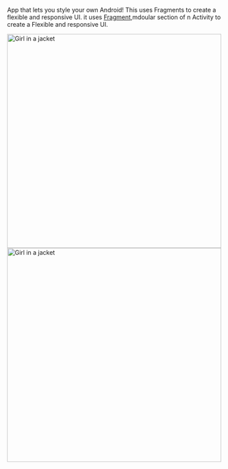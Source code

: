 App that lets you style your own Android! This uses Fragments to create a flexible and responsive UI.
it uses <a href="https://developer.android.com/guide/fragments">Fragment</a>,mdoular section of n Activity to create a Flexible and responsive UI.


<!-- ![1635565586603](https://user-images.githubusercontent.com/76480203/139519241-43ce84fb-14b6-479a-9cc9-a0a7661f498f.jpg) -->

<div class="row">
  <div class="column">
    <img src="https://user-images.githubusercontent.com/76480203/139519241-43ce84fb-14b6-479a-9cc9-a0a7661f498f.jpg" alt="Girl in a jacket" width="500" height="500">
  </div>
  <div class="column">
    <img src="https://user-images.githubusercontent.com/76480203/139519249-3ed50300-e0ba-443f-a9cf-01ed4f54d10b.jpg" alt="Girl in a jacket" width="500" height="500">
    
  </div>

</div>
